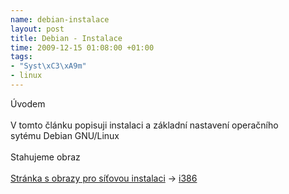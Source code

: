 ```yaml
--- 
name: debian-instalace
layout: post
title: Debian - Instalace
time: 2009-12-15 01:08:00 +01:00
tags: 
- "Syst\xC3\xA9m"
- linux
---
```

<!--texy-->Úvodem<br/><br/>V tomto článku popisuji instalaci a základní nastavení operačního sytému Debian GNU/Linux<br/><br/>Stahujeme obraz<br/><br/><a title="Instalace systému Debian GNU/Linux přes Internet" href="http://www.debian.org/distrib/netinst" target="_blank">Stránka s obrazy pro síťovou instalaci</a> -&gt; <a name="smallcd"></a><a name="smallcd"></a><a href="http://cdimage.debian.org/debian-cd/4.0_r5/i386/iso-cd/debian-40r5-i386-netinst.iso">i386</a>
